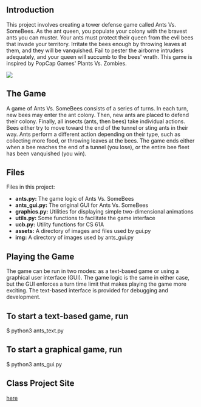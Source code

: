 
Introduction
----------------

This project involves creating a tower defense game called Ants Vs. SomeBees. As the ant queen, you populate your colony with the bravest ants you can muster. Your ants must protect their queen from the evil bees that invade your territory. Irritate the bees enough by throwing leaves at them, and they will be vanquished. Fail to pester the airborne intruders adequately, and your queen will succumb to the bees' wrath. This game is inspired by PopCap Games' Plants Vs. Zombies.

![](https://media.giphy.com/media/jPTmgpfmUeoKcfqSff/giphy.gif)

The Game
-------

A game of Ants Vs. SomeBees consists of a series of turns. In each turn, new bees may enter the ant colony. Then, new ants are placed to defend their colony. Finally, all insects (ants, then bees) take individual actions. Bees either try to move toward the end of the tunnel or sting ants in their way. Ants perform a different action depending on their type, such as collecting more food, or throwing leaves at the bees. The game ends either when a bee reaches the end of a tunnel (you lose), or the entire bee fleet has been vanquished (you win).

Files
----

Files in this project:
 
 - **ants.py:** The game logic of Ants Vs. SomeBees
 - **ants_gui.py:** The original GUI for Ants Vs. SomeBees
 - **graphics.py:** Utilities for displaying simple two-dimensional animations
 - **utils.py:** Some functions to facilitate the game interface
 - **ucb.py:** Utility functions for CS 61A
 - **assets:** A directory of images and files used by gui.py
 - **img:** A directory of images used by ants_gui.py

Playing the Game
--------------------

The game can be run in two modes: as a text-based game or using a graphical user interface (GUI). The game logic is the same in either case, but the GUI enforces a turn time limit that makes playing the game more exciting. The text-based interface is provided for debugging and development.

To start a text-based game, run
------



$ python3 ants_text.py


To start a graphical game, run
------


$ python3 ants_gui.py

Class Project Site
----------------

[here](https://inst.eecs.berkeley.edu/~cs61a/sp20/proj/ants/)

